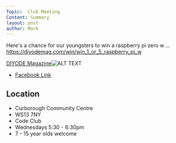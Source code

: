 ```yaml
---
Topic:  Club Meeting
Content: Summary
layout: post
author: Mark
---
```

Here's a chance for our youngsters to win a raspberry pi zero w ... https://diyodemag.com/win/win_1_or_5_raspberry_pi_w

[DIYODE Magazine](https://l.facebook.com/l.php?u=https%3A%2F%2Fdiyodemag.com%2Fwin%2Fwin_1_or_5_raspberry_pi_w&h=AT1wWa_LSlfE7y0Ir6adix633sHF3-KDFnoSn_wC63STlQB-UD72fE400TPHYM5mrOOL_sbPandzeSdBuSxENj6vnouLEYotZIplOcGW_p0u0tWwKb1P1m5Ew08SHvOs&s=1)![ALT TEXT](https://external.fbhx6-1.fna.fbcdn.net/emg1/v/t13/7801953715571185587?url=https%3A%2F%2Fdiyodemag.com%2F_images%2F5989687fc672e0e229c39da9%2C400%2C400&fb_obo=1&utld=diyodemag.com&stp=c0.5000x0.5000f_dst-emg0_p400x400_q75&ccb=13-1&oh=06_AbGKEc-McW_EowI-5H29ImDyK_rAJwuxoVDCBp1NHJQKCA&oe=65286602&_nc_sid=e609ca)

* [Facebook Link](https://www.facebook.com/1481985248595237/posts/3971863472940723/)

## Location

* Curborough Community Centre
* WS13 7NY
* Code Club
* Wednesdays 5:30 - 6:30pm
* 7 - 15 year olds welcome

